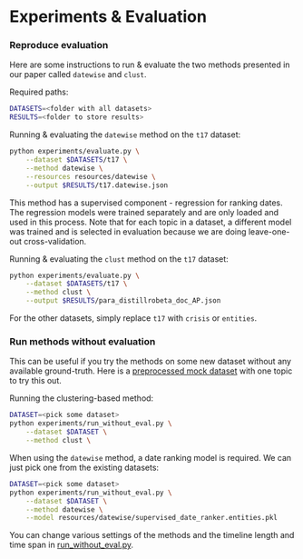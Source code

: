 # Experiments & Evaluation
### Reproduce evaluation
Here are some instructions to run & evaluate the two methods presented in our paper called `datewise` and `clust`.

Required paths:
```bash
DATASETS=<folder with all datasets>
RESULTS=<folder to store results>
```

Running & evaluating the `datewise` method on the `t17` dataset:
```bash
python experiments/evaluate.py \
	--dataset $DATASETS/t17 \
	--method datewise \
	--resources resources/datewise \
	--output $RESULTS/t17.datewise.json
```
This method has a supervised component - regression for ranking dates. The regression models were trained separately and are only loaded and used in this process. Note that for each topic in a dataset, a different model was trained and is selected in evaluation because we are doing leave-one-out cross-validation.

Running & evaluating the `clust` method on the `t17` dataset:
```bash
python experiments/evaluate.py \
	--dataset $DATASETS/t17 \
	--method clust \
	--output $RESULTS/para_distillrobeta_doc_AP.json
```

For the other datasets, simply replace `t17` with `crisis` or `entities`.

### Run methods without evaluation
This can be useful if you try the methods on some new dataset without any available ground-truth. Here is a [preprocessed mock dataset](https://drive.google.com/drive/folders/15xHJPOLc7v0yXSKjCNneELKYlwWYeNV0?usp=sharing) with one topic to try this out.

Running the clustering-based method:
```bash
DATASET=<pick some dataset>
python experiments/run_without_eval.py \
    --dataset $DATASET \
    --method clust \
```
When using the `datewise` method, a date ranking model is required. We can just pick one from the existing datasets:
```bash
DATASET=<pick some dataset>
python experiments/run_without_eval.py \
    --dataset $DATASET \
    --method datewise \
    --model resources/datewise/supervised_date_ranker.entities.pkl
```
You can change various settings of the methods and the timeline length and time span in [run_without_eval.py](run_without_eval.py).
